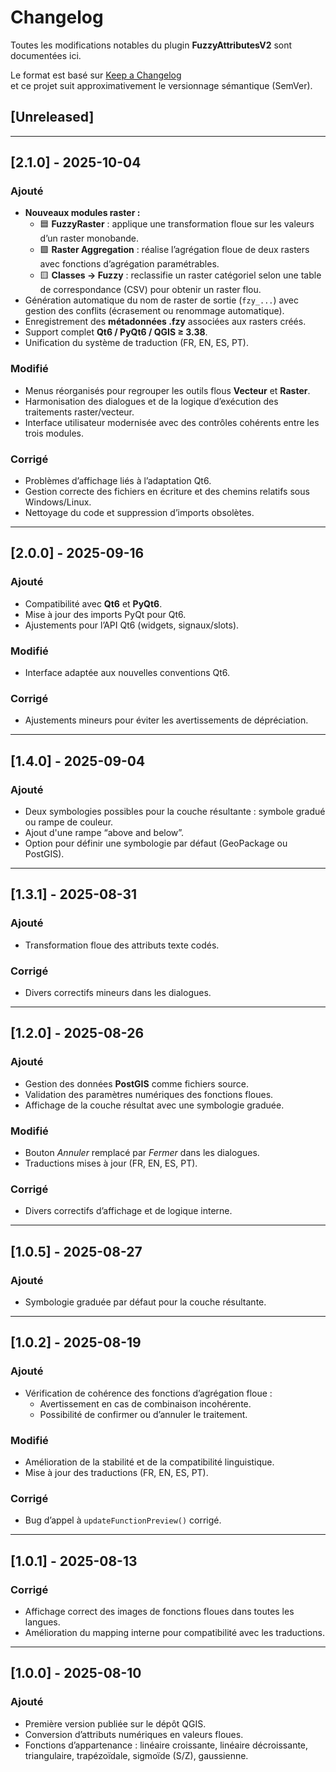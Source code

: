 # Changelog  
Toutes les modifications notables du plugin **FuzzyAttributesV2** sont documentées ici.  

Le format est basé sur [Keep a Changelog](https://keepachangelog.com/fr/1.0.0/)  
et ce projet suit approximativement le versionnage sémantique (SemVer).  

## [Unreleased]

---

## [2.1.0] - 2025-10-04  

### Ajouté
- **Nouveaux modules raster :**
  - 🟦 **FuzzyRaster** : applique une transformation floue sur les valeurs d’un raster monobande.
  - 🟩 **Raster Aggregation** : réalise l’agrégation floue de deux rasters avec fonctions d’agrégation paramétrables.
  - 🟨 **Classes → Fuzzy** : reclassifie un raster catégoriel selon une table de correspondance (CSV) pour obtenir un raster flou.  
- Génération automatique du nom de raster de sortie (`fzy_...`) avec gestion des conflits (écrasement ou renommage automatique).  
- Enregistrement des **métadonnées .fzy** associées aux rasters créés.  
- Support complet **Qt6 / PyQt6 / QGIS ≥ 3.38**.  
- Unification du système de traduction (FR, EN, ES, PT).  

### Modifié
- Menus réorganisés pour regrouper les outils flous **Vecteur** et **Raster**.  
- Harmonisation des dialogues et de la logique d’exécution des traitements raster/vecteur.  
- Interface utilisateur modernisée avec des contrôles cohérents entre les trois modules.  

### Corrigé
- Problèmes d’affichage liés à l’adaptation Qt6.  
- Gestion correcte des fichiers en écriture et des chemins relatifs sous Windows/Linux.  
- Nettoyage du code et suppression d’imports obsolètes.  

---

## [2.0.0] - 2025-09-16  

### Ajouté
- Compatibilité avec **Qt6** et **PyQt6**.  
- Mise à jour des imports PyQt pour Qt6.  
- Ajustements pour l’API Qt6 (widgets, signaux/slots).  

### Modifié
- Interface adaptée aux nouvelles conventions Qt6.  

### Corrigé
- Ajustements mineurs pour éviter les avertissements de dépréciation.  

---

## [1.4.0] - 2025-09-04  

### Ajouté
- Deux symbologies possibles pour la couche résultante : symbole gradué ou rampe de couleur.  
- Ajout d'une rampe “above and below”.  
- Option pour définir une symbologie par défaut (GeoPackage ou PostGIS).  

---

## [1.3.1] - 2025-08-31  

### Ajouté
- Transformation floue des attributs texte codés.  

### Corrigé
- Divers correctifs mineurs dans les dialogues.  

---

## [1.2.0] - 2025-08-26  

### Ajouté
- Gestion des données **PostGIS** comme fichiers source.  
- Validation des paramètres numériques des fonctions floues.  
- Affichage de la couche résultat avec une symbologie graduée.  

### Modifié
- Bouton *Annuler* remplacé par *Fermer* dans les dialogues.  
- Traductions mises à jour (FR, EN, ES, PT).  

### Corrigé
- Divers correctifs d’affichage et de logique interne.  

---

## [1.0.5] - 2025-08-27  

### Ajouté
- Symbologie graduée par défaut pour la couche résultante.  

---

## [1.0.2] - 2025-08-19  

### Ajouté
- Vérification de cohérence des fonctions d’agrégation floue :  
  - Avertissement en cas de combinaison incohérente.  
  - Possibilité de confirmer ou d’annuler le traitement.  

### Modifié
- Amélioration de la stabilité et de la compatibilité linguistique.  
- Mise à jour des traductions (FR, EN, ES, PT).  

### Corrigé
- Bug d’appel à `updateFunctionPreview()` corrigé.  

---

## [1.0.1] - 2025-08-13  

### Corrigé
- Affichage correct des images de fonctions floues dans toutes les langues.  
- Amélioration du mapping interne pour compatibilité avec les traductions.  

---

## [1.0.0] - 2025-08-10  

### Ajouté
- Première version publiée sur le dépôt QGIS.  
- Conversion d’attributs numériques en valeurs floues.  
- Fonctions d’appartenance : linéaire croissante, linéaire décroissante, triangulaire, trapézoïdale, sigmoïde (S/Z), gaussienne.  
